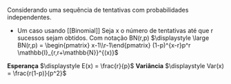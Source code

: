 Considerando uma sequência de tentativas com probabilidades independentes.
- Um caso usando [[Binomial]]
Seja x o número de tentativas até que r sucessos sejam obtidos.
Com notação BN(r,p)
$\displaystyle \large BN(r,p) = \begin{pmatrix} x-1\\r-1\end{pmatrix} (1-p)^{x-r}p^r \mathbb{I}_{r,r+\mathbb{N}}^{(x)}$  

**Esperança**
	$\displaystyle E(x) = \frac{r}{p}$
**Variância**
	$\displaystyle Var(x) = \frac{r(1-p)}{p^2}$ 